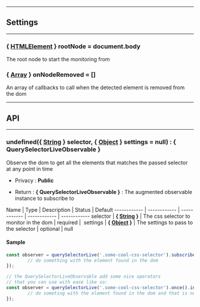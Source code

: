 
-----------------------------
## Settings
-----------------------------

### { <a class="link" href="https://developer.mozilla.org/fr/docs/Web/API/HTMLElement" target="_blank" title="HTMLElement">HTMLElement</a> } rootNode = document.body
The root node to start the monitoring from

### { <a class="link" href="https://developer.mozilla.org/fr/docs/Web/JavaScript/Reference/Objets_globaux/Array" target="_blank" title="Array">Array</a> }<Function> onNodeRemoved = []
An array of callbacks to call when the detected element is removed from the dom


-----------------------------
## API
-----------------------------

### undefined({ <a class="link" href="https://developer.mozilla.org/fr/docs/Web/JavaScript/Reference/Objets_globaux/String" target="_blank" title="String">String</a> } selector, { <a class="link" href="https://developer.mozilla.org/fr/docs/Web/JavaScript/Reference/Objets_globaux/Object" target="_blank" title="Object">Object</a> } settings = null) : { QuerySelectorLiveObservable }
Observe the dom to get all the elements that matches the passed selector at any point in time

- Privacy : **Public**

- Return : **{ QuerySelectorLiveObservable }** : The augmented observable instance to subscribe to

Name | Type | Description | Status | Default
------------ | ------------ | ------------ | ------------ | ------------
selector | **{ <a class="link" href="https://developer.mozilla.org/fr/docs/Web/JavaScript/Reference/Objets_globaux/String" target="_blank" title="String">String</a> }** | The css selector to monitor in the dom | required | 
settings | **{ <a class="link" href="https://developer.mozilla.org/fr/docs/Web/JavaScript/Reference/Objets_globaux/Object" target="_blank" title="Object">Object</a> }** | The settings to pass to the selector | optional | null


#### Sample
```js
const observer = querySelectorLive('.some-cool-css-selector').subscribe((elm) => {
		// do something with the element found in the dom
});

// the QuerySelectorLiveObservable add some nice operators
// that you can use with ease like so:
const observer = querySelectorLive('.some-cool-css-selector').once().inViewport().subscribe((elm) => {
		// do someting with the element found in the dom and that is now in the viewport
});

```


